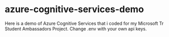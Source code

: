 # azure-cognitive-services-demo
Here is a demo of Azure Cognitive Services that i coded for my Microsoft Tr Student Ambassadors Project. Change .env with your own api keys.

